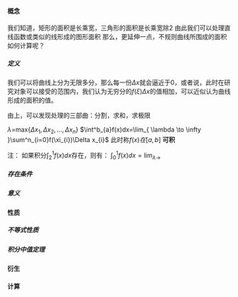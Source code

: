 #### 概念
我们知道，矩形的面积是长乘宽，三角形的面积是长乘宽除2
由此我们可以处理直线函数或类似的线形成的图形面积
那么，更延伸一点，不规则曲线所围成的面积如何计算呢？
##### 定义
我们可以将曲线上分为无限多分，那么每一份$\Delta x$就会逼近于0，或者说，此时在研究对象可以接受的范围内，我们认为无穷分的$f(\xi)\Delta x$的值相加，可以近似认为曲线形成的面积的值。

由上，可以发现处理的三部曲：分割，求和，求极限


$\lambda$=max{$\Delta x_{1},\Delta x_{2},\dots,\Delta x_{n}$}
$\int^b_{a}f(x)dx=\lim_{ \lambda \to \infty }\sum^n_{i=0}f(\xi_{i})\Delta x_{i}$
此时称$f(x)在[a,b]$ **可积**

注：
如果积分$\int^1_{2}f(x)dx$存在，则有：
$\int^1_{0}f(x)dx=\lim_{ \lambda \to }$

##### 存在条件

##### 意义

#### 性质
##### 不等式性质

##### 积分中值定理



#### 衍生

#### 计算